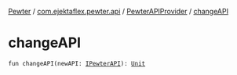 [Pewter](../../index.md) / [com.ejektaflex.pewter.api](../index.md) / [PewterAPIProvider](index.md) / [changeAPI](./change-a-p-i.md)

# changeAPI

`fun changeAPI(newAPI: `[`IPewterAPI`](../-i-pewter-a-p-i/index.md)`): `[`Unit`](https://kotlinlang.org/api/latest/jvm/stdlib/kotlin/-unit/index.html)